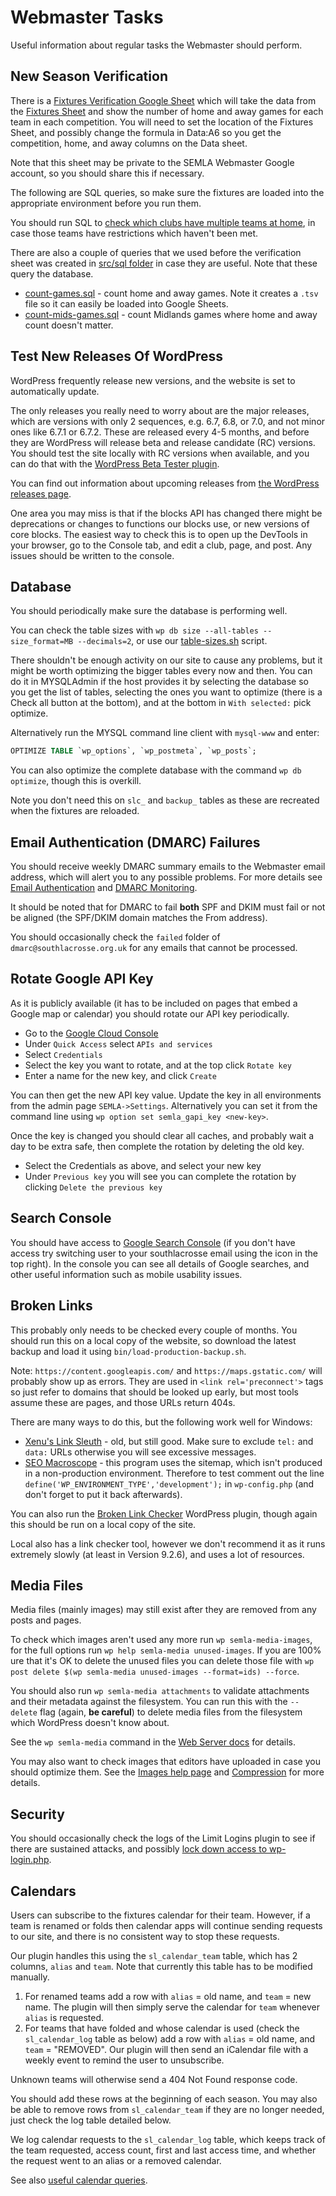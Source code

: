 # Webmaster Tasks

Useful information about regular tasks the Webmaster should perform.

## New Season Verification

There is a [Fixtures Verification Google Sheet](https://docs.google.com/spreadsheets/d/11LgFqD4acY9KPVCZQqu9i9PYwPC6qdfF3pHbhUncxb0/edit?usp=sharing) which will take the data from the [Fixtures Sheet](fixtures-sheet-format.md) and show the number of home and away games for each team in each competition. You will need to set the location of the Fixtures Sheet, and possibly change the formula in Data:A6 so you get the competition, home, and away columns on the Data sheet.

Note that this sheet may be private to the SEMLA Webmaster Google account, so you should share this if necessary.

The following are SQL queries, so make sure the fixtures are loaded into the appropriate environment before you run them.

You should run SQL to [check which clubs have multiple teams at home](../src/sql/multiple-teams-at-home.sql), in case those teams have restrictions which haven't been met.

There are also a couple of queries that we used before the verification sheet was created in [src/sql folder](../src/sql/) in case they are useful. Note that these query the database.

* [count-games.sql](../src/sql/count-games.sql) - count home and away games. Note it creates a `.tsv` file so it can easily be loaded into Google Sheets.
* [count-mids-games.sql](../src/sql/count-mids-games.sql) - count Midlands games where home and away count doesn't matter.

## Test New Releases Of WordPress

WordPress frequently release new versions, and the website is set to automatically update.

The only releases you really need to worry about are the major releases, which are versions with only 2 sequences, e.g. 6.7, 6.8, or 7.0, and not minor ones like 6.7.1 or 6.7.2. These are released every 4-5 months, and before they are WordPress will release beta and release candidate (RC) versions. You should test the site locally with RC versions when available, and you can do that with the [WordPress Beta Tester plugin](development-plugins.md#wordpress-beta-tester).

You can find out information about upcoming releases from [the WordPress releases page](https://wordpress.org/news/category/releases/).

One area you may miss is that if the blocks API has changed there might be deprecations or changes to functions our blocks use, or new versions of core blocks. The easiest way to check this is to open up the DevTools in your browser, go to the Console tab, and edit a club, page, and post. Any issues should be written to the console.

## Database

You should periodically make sure the database is performing well.

You can check the table sizes with `wp db size --all-tables --size_format=MB --decimals=2`, or use our [table-sizes.sh](../bin/table-sizes.sh) script.

There shouldn't be enough activity on our site to cause any problems, but it might be worth optimizing the bigger tables every now and then. You can do it in MYSQLAdmin if the host provides it by selecting the database so you get the list of tables, selecting the ones you want to optimize (there is a Check all button at the bottom), and at the bottom in `With selected:` pick optimize.

Alternatively run the MYSQL command line client with `mysql-www` and enter:

```SQL
OPTIMIZE TABLE `wp_options`, `wp_postmeta`, `wp_posts`;
```

You can also optimize the complete database with the command `wp db optimize`, though this is overkill.

Note you don't need this on `slc_` and `backup_` tables as these are recreated when the fixtures are reloaded.

## Email Authentication (DMARC) Failures

You should receive weekly DMARC summary emails to the Webmaster email address, which will alert you to any possible problems. For more details see [Email Authentication](setting-up-server.md#email-authentication) and [DMARC Monitoring](setting-up-server.md#dmarc-monitoring).

It should be noted that for DMARC to fail **both** SPF and DKIM must fail or not be aligned (the SPF/DKIM domain matches the From address).

You should occasionally check the `failed` folder of `dmarc@southlacrosse.org.uk` for any emails that cannot be processed.

## Rotate Google API Key

As it is publicly available (it has to be included on pages that embed a Google map or calendar) you should rotate our API key periodically.

* Go to the [Google Cloud Console](https://console.cloud.google.com/)
* Under `Quick Access` select `APIs and services`
* Select `Credentials`
* Select the key you want to rotate, and at the top click `Rotate key`
* Enter a name for the new key, and click `Create`

You can then get the new API key value. Update the key in all environments from the admin page `SEMLA->Settings`. Alternatively you can set it from the command line using `wp option set semla_gapi_key <new-key>`.

Once the key is changed you should clear all caches, and probably wait a day to be extra safe, then complete the rotation by deleting the old key.

* Select the Credentials as above, and select your new key
* Under `Previous key` you will see you can complete the rotation by clicking `Delete the previous key`

## Search Console

You should have access to [Google Search Console](https://search.google.com/search-console?resource_id=sc-domain:southlacrosse.org.uk) (if you don't have access try switching user to your southlacrosse email using the icon in the top right). In the console you can see all details of Google searches, and other useful information such as mobile usability issues.

## Broken Links

This probably only needs to be checked every couple of months. You should run this on a local copy of the website, so download the latest backup and load it using `bin/load-production-backup.sh`.

Note: `https://content.googleapis.com/` and `https://maps.gstatic.com/` will probably show up as errors. They are used in `<link rel='preconnect'>` tags so just refer to domains that should be looked up early, but most tools assume these are pages, and those URLs return 404s.

There are many ways to do this, but the following work well for Windows:

* [Xenu's Link Sleuth](http://home.snafu.de/tilman/xenulink.html) - old, but still good. Make sure to exclude `tel:` and `data:` URLs otherwise you will see excessive messages.
* [SEO Macroscope](https://nazuke.github.io/SEOMacroscope/blog/) - this program uses the sitemap, which isn't produced in a non-production environment. Therefore to test comment out the line `define('WP_ENVIRONMENT_TYPE','development');` in `wp-config.php` (and don't forget to put it back afterwards).

You can also run the [Broken Link Checker](https://wordpress.org/plugins/broken-link-checker/) WordPress plugin, though again this should be run on a local copy of the site.

Local also has a link checker tool, however we don't recommend it as it runs extremely slowly (at least in Version 9.2.6), and uses a lot of resources.

## Media Files

Media files (mainly images) may still exist after they are removed from any posts and pages.

To check which images aren't used any more run `wp semla-media-images`, for the full options run `wp help semla-media unused-images`. If you are 100% ure that it's OK to delete the unused files you can delete those file with `wp post delete $(wp semla-media unused-images --format=ids) --force`.

You should also run `wp semla-media attachments` to validate attachments and their metadata against the filesystem. You can run this with the `--delete` flag (again, **be careful**) to delete media files from the filesystem which WordPress doesn't know about.

See the `wp semla-media` command in the [Web Server docs](web-server.md#semla-wp-cli-commands) for details.

You may also want to check images that editors have uploaded in case you should optimize them. See the [Images help page](https://south-lacrosse.github.io/wp-help/images.html) and [Compression](developer-info.md#compression) for more details.

## Security

You should occasionally check the logs of the Limit Logins plugin to see if there are sustained attacks, and possibly [lock down access to wp-login.php](web-server.md#restricting-access-to-wordpress-login).

## Calendars

Users can subscribe to the fixtures calendar for their team. However, if a team is renamed or folds then calendar apps will continue sending requests to our site, and there is no consistent way to stop these requests.

Our plugin handles this using the `sl_calendar_team` table, which has 2 columns, `alias` and `team`. Note that currently this table has to be modified manually.

1. For renamed teams add a row with `alias` = old name, and `team` = new name. The plugin will then simply serve the calendar for `team` whenever `alias` is requested.
1. For teams that have folded and whose calendar is used (check the `sl_calendar_log` table as below) add a row with `alias` = old name, and `team` = "REMOVED". Our plugin will then send an iCalendar file with a weekly event to remind the user to unsubscribe.

Unknown teams will otherwise send a 404 Not Found response code.

You should add these rows at the beginning of each season. You may also be able to remove rows from `sl_calendar_team` if they are no longer needed, just check the log table detailed below.

We log calendar requests to the `sl_calendar_log` table, which keeps track of the team requested, access count, first and last access time, and whether the request went to an alias or a removed calendar.

See also [useful calendar queries](../src/sql/calendars.sql).
